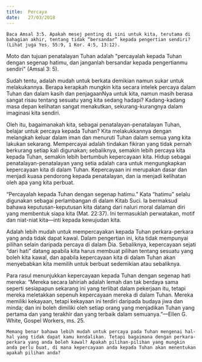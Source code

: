 ```yaml
---
title:  Percaya
date:   27/03/2018
---
```


`Baca Amsal 3:5. Apakah mesej penting di sini untuk kita, terutama di bahagian akhir, tentang tidak “bersandar” kepada pengertian sendiri? (Lihat juga Yes. 55:9, 1 Kor. 4:5, 13:12).`

Moto dan tujuan penatalayan Tuhan adalah "percayalah kepada Tuhan dengan segenap hatimu, dan janganlah bersandar kepada pengertianmu sendiri" (Amsal 3: 5).

Sudah tentu, adalah mudah untuk berkata demikian namun sukar untuk melakukannya. Berapa kerapkah mungkin kita secara intelek percaya dalam Tuhan dan dalam kasih dan penjagaanNya untuk kita, namun masih berasa sangat risau tentang sesuatu yang kita sedang hadapi? Kadang-kadang masa depan kelihatan sangat menakutkan, sekurang-kurangnya dalam imaginasi kita sendiri.

Oleh itu, bagaimanakah  kita, sebagai penatalayan-penatalayan Tuhan, belajar untuk percaya kepada Tuhan? Kita melakukkannya dengan melangkah keluar dalam iman dan menuruti Tuhan dalam semua yang kita lakukan sekarang.  Mempercayai adalah tindakan fikiran yang tidak pernah berkurang setiap kali digunakan; sebaliknya, semakin lebih percaya kita kepada Tuhan, semakin lebih bertumbuh kepercayaan kita.  Hidup sebagai penatalayan-penatalayan yang setia adalah cara untuk mengungkapkan kepercayaan kita di dalam Tuhan.  Kepercayaan ini merupakan dasar dan menjadi kuasa pendorong kepada penatalayan, dan ia menjadi kelihatan oleh apa yang kita perbuat.

“Percayalah kepada Tuhan dengan segenap hatimu.”  Kata “hatimu” selalu digunakan sebagai perlambangan di dalam Kitab Suci.  Ia bermaksud bahawa keputusan-keputusan kita datang dari naluri moral dalaman diri yang membentuk siapa kita (Mat. 22:37).  Ini termasuklah perwatakan, motif dan niat-niat kita—inti kepada kewujudan kita.

Adalah lebih mudah untuk mempercayakan kepada Tuhan perkara-perkara yang anda tidak dapat kawal.  Dalam pengertian ini, kita tidak mempunyai pilihan selain daripada percaya di dalam Dia.  Sebaliknya, kepercayaan sejati “dari hati” datang apabila kita harus membuat pilihan tentang sesuatu yang boleh kita kawal, dan apabila kepercayaan kita di dalam Tuhan akan menyebabkan kita memilih untuk berbuat sedemikian atau sebaliknya.

Para rasul menunjukkan kepercayaan kepada Tuhan dengan segenap hati mereka: “Mereka secara lahiriah adalah lemah dan tak berdaya sama seperti sesiapapun sekarang ini yang terlibat dalam pekerjaan itu, tetapi mereka meletakkan sepenuh kepercayaan mereka di dalam Tuhan.  Mereka memiliki kekayaan, tetapi kekayaan ini  terdiri daripada budaya jiwa dan minda; dan ini boleh dimiliki oleh setiap orang yang menjadikan Tuhan yang pertama dan yang terakhir dan yang terbaik dalam semuanya.”—Ellen G. White, Gospel Workers, ms. 25.

`Memang benar bahawa lebih mudah untuk percaya pada Tuhan mengenai hal-hal yang tidak dapat kamu kendalikan. Tetapi bagaimana dengan perkara-perkara yang anda boleh kawal? Apakah pilihan-pilihan yang mungkin anda perlu buat, di mana kepercayaan anda kepada Tuhan akan menentukan apakah pilihan anda?`